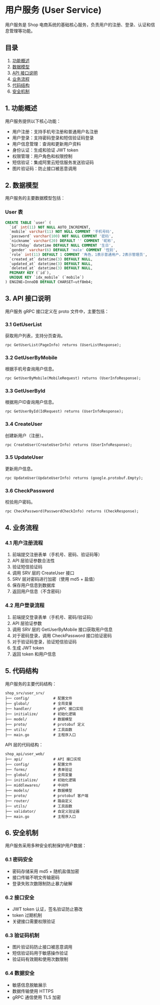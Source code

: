 # 用户服务 (User Service)

用户服务是 Shop 电商系统的基础核心服务，负责用户的注册、登录、认证和信息管理等功能。

## 目录

1. [功能概述](#1-功能概述)
2. [数据模型](#2-数据模型)
3. [API 接口说明](#3-api-接口说明)
4. [业务流程](#4-业务流程)
5. [代码结构](#5-代码结构)
6. [安全机制](#6-安全机制)

## 1. 功能概述

用户服务提供以下核心功能：

- 用户注册：支持手机号注册和普通用户名注册
- 用户登录：支持密码登录和短信验证码登录
- 用户信息管理：查询和更新用户资料
- 身份认证：生成和验证 JWT token
- 权限管理：用户角色和权限控制
- 短信验证：集成阿里云短信服务发送验证码
- 图片验证码：防止接口被恶意调用

## 2. 数据模型

用户服务的主要数据模型包括：

### User 表

```sql
CREATE TABLE `user` (
  `id` int(11) NOT NULL AUTO_INCREMENT,
  `mobile` varchar(11) NOT NULL COMMENT '手机号码',
  `password` varchar(100) NOT NULL COMMENT '密码',
  `nickname` varchar(20) DEFAULT '' COMMENT '昵称',
  `birthday` datetime DEFAULT NULL COMMENT '生日',
  `gender` varchar(6) DEFAULT 'male' COMMENT '性别',
  `role` int(11) DEFAULT 1 COMMENT '角色，1表示普通用户，2表示管理员',
  `created_at` datetime(3) DEFAULT NULL,
  `updated_at` datetime(3) DEFAULT NULL,
  `deleted_at` datetime(3) DEFAULT NULL,
  PRIMARY KEY (`id`),
  UNIQUE KEY `idx_mobile` (`mobile`)
) ENGINE=InnoDB DEFAULT CHARSET=utf8mb4;
```

## 3. API 接口说明

用户服务 gRPC 接口定义在 proto 文件中，主要包括：

### 3.1 GetUserList

获取用户列表，支持分页查询。

```protobuf
rpc GetUserList(PageInfo) returns (UserListResponse);
```

### 3.2 GetUserByMobile

根据手机号查询用户信息。

```protobuf
rpc GetUserByMobile(MobileRequest) returns (UserInfoResponse);
```

### 3.3 GetUserById

根据用户ID查询用户信息。

```protobuf
rpc GetUserById(IdRequest) returns (UserInfoResponse);
```

### 3.4 CreateUser

创建新用户（注册）。

```protobuf
rpc CreateUser(CreateUserInfo) returns (UserInfoResponse);
```

### 3.5 UpdateUser

更新用户信息。

```protobuf
rpc UpdateUser(UpdateUserInfo) returns (google.protobuf.Empty);
```

### 3.6 CheckPassword

校验用户密码。

```protobuf
rpc CheckPassword(PasswordCheckInfo) returns (CheckResponse);
```

## 4. 业务流程

### 4.1 用户注册流程

1. 前端提交注册表单（手机号、密码、验证码等）
2. API 层验证参数合法性
3. 验证短信验证码
4. 调用 SRV 层的 CreateUser 接口
5. SRV 层对密码进行加密（使用 md5 + 盐值）
6. 保存用户信息到数据库
7. 返回用户信息（不含密码）

### 4.2 用户登录流程

1. 前端提交登录表单（手机号、密码/验证码）
2. API 层验证参数
3. 调用 SRV 层的 GetUserByMobile 接口获取用户信息
4. 对于密码登录，调用 CheckPassword 接口验证密码
5. 对于验证码登录，验证短信验证码
6. 生成 JWT token
7. 返回 token 和用户信息

## 5. 代码结构

用户服务的主要代码结构：

```
shop_srv/user_srv/
├── config/           # 配置文件
├── global/           # 全局变量
├── handler/          # gRPC 接口实现
├── initialize/       # 初始化逻辑
├── model/            # 数据模型
├── proto/            # protobuf 定义
├── utils/            # 工具函数
├── main.go           # 主程序入口
```

API 层的代码结构：

```
shop_api/user_web/
├── api/              # API 接口实现
├── config/           # 配置文件
├── forms/            # 表单验证
├── global/           # 全局变量
├── initialize/       # 初始化逻辑
├── middlewares/      # 中间件
├── models/           # 数据模型
├── proto/            # protobuf 客户端
├── router/           # 路由定义
├── utils/            # 工具函数
├── validator/        # 自定义验证器
├── main.go           # 主程序入口
```

## 6. 安全机制

用户服务采用多种安全机制保护用户数据：

### 6.1 密码安全

- 密码存储采用 md5 + 随机盐值加密
- 接口传输不明文传输密码
- 登录失败次数限制防止暴力破解

### 6.2 接口安全

- JWT token 认证，签名验证防止篡改
- token 过期机制
- 关键接口需要权限验证

### 6.3 验证码机制

- 图片验证码防止接口被恶意调用
- 短信验证码用于敏感操作验证
- 验证码有效期和使用次数限制

### 6.4 数据安全

- 敏感信息脱敏展示
- 数据传输使用 HTTPS
- gRPC 通信使用 TLS 加密